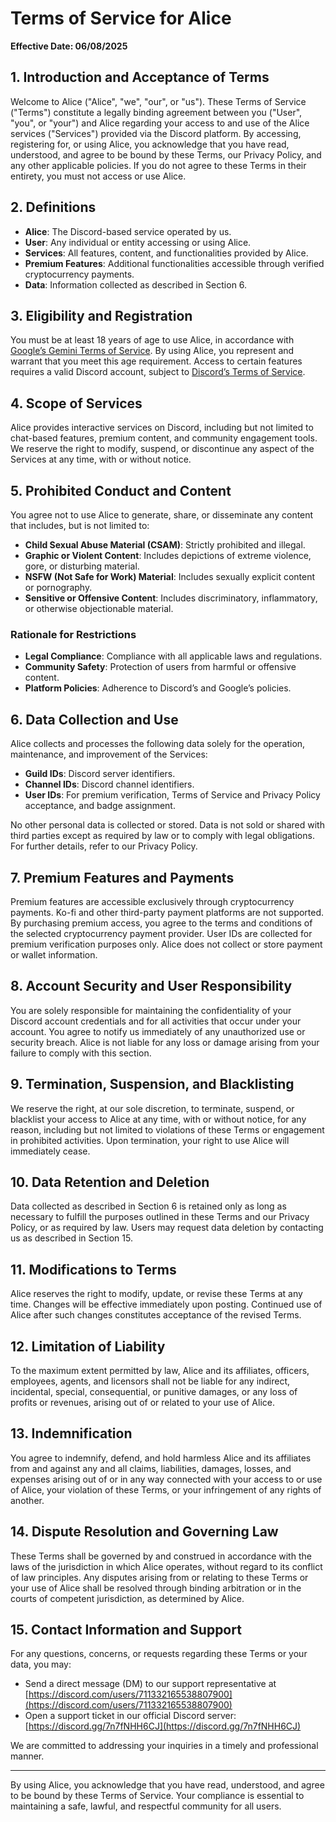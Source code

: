 # Terms of Service for Alice

**Effective Date: 06/08/2025**

## 1. Introduction and Acceptance of Terms

Welcome to Alice ("Alice", "we", "our", or "us"). These Terms of Service ("Terms") constitute a legally binding agreement between you ("User", "you", or "your") and Alice regarding your access to and use of the Alice services ("Services") provided via the Discord platform. By accessing, registering for, or using Alice, you acknowledge that you have read, understood, and agree to be bound by these Terms, our Privacy Policy, and any other applicable policies. If you do not agree to these Terms in their entirety, you must not access or use Alice.

## 2. Definitions

- **Alice**: The Discord-based service operated by us.
- **User**: Any individual or entity accessing or using Alice.
- **Services**: All features, content, and functionalities provided by Alice.
- **Premium Features**: Additional functionalities accessible through verified cryptocurrency payments.
- **Data**: Information collected as described in Section 6.

## 3. Eligibility and Registration

You must be at least 18 years of age to use Alice, in accordance with [Google’s Gemini Terms of Service](https://ai.google.dev/gemini-api/terms). By using Alice, you represent and warrant that you meet this age requirement. Access to certain features requires a valid Discord account, subject to [Discord’s Terms of Service](https://discord.com/terms).

## 4. Scope of Services

Alice provides interactive services on Discord, including but not limited to chat-based features, premium content, and community engagement tools. We reserve the right to modify, suspend, or discontinue any aspect of the Services at any time, with or without notice.

## 5. Prohibited Conduct and Content

You agree not to use Alice to generate, share, or disseminate any content that includes, but is not limited to:
- **Child Sexual Abuse Material (CSAM)**: Strictly prohibited and illegal.
- **Graphic or Violent Content**: Includes depictions of extreme violence, gore, or disturbing material.
- **NSFW (Not Safe for Work) Material**: Includes sexually explicit content or pornography.
- **Sensitive or Offensive Content**: Includes discriminatory, inflammatory, or otherwise objectionable material.

### Rationale for Restrictions
- **Legal Compliance**: Compliance with all applicable laws and regulations.
- **Community Safety**: Protection of users from harmful or offensive content.
- **Platform Policies**: Adherence to Discord’s and Google’s policies.

## 6. Data Collection and Use

Alice collects and processes the following data solely for the operation, maintenance, and improvement of the Services:
- **Guild IDs**: Discord server identifiers.
- **Channel IDs**: Discord channel identifiers.
- **User IDs**: For premium verification, Terms of Service and Privacy Policy acceptance, and badge assignment.

No other personal data is collected or stored. Data is not sold or shared with third parties except as required by law or to comply with legal obligations. For further details, refer to our Privacy Policy.

## 7. Premium Features and Payments

Premium features are accessible exclusively through cryptocurrency payments. Ko-fi and other third-party payment platforms are not supported. By purchasing premium access, you agree to the terms and conditions of the selected cryptocurrency payment provider. User IDs are collected for premium verification purposes only. Alice does not collect or store payment or wallet information.

## 8. Account Security and User Responsibility

You are solely responsible for maintaining the confidentiality of your Discord account credentials and for all activities that occur under your account. You agree to notify us immediately of any unauthorized use or security breach. Alice is not liable for any loss or damage arising from your failure to comply with this section.

## 9. Termination, Suspension, and Blacklisting

We reserve the right, at our sole discretion, to terminate, suspend, or blacklist your access to Alice at any time, with or without notice, for any reason, including but not limited to violations of these Terms or engagement in prohibited activities. Upon termination, your right to use Alice will immediately cease.

## 10. Data Retention and Deletion

Data collected as described in Section 6 is retained only as long as necessary to fulfill the purposes outlined in these Terms and our Privacy Policy, or as required by law. Users may request data deletion by contacting us as described in Section 15.

## 11. Modifications to Terms

Alice reserves the right to modify, update, or revise these Terms at any time. Changes will be effective immediately upon posting. Continued use of Alice after such changes constitutes acceptance of the revised Terms.

## 12. Limitation of Liability

To the maximum extent permitted by law, Alice and its affiliates, officers, employees, agents, and licensors shall not be liable for any indirect, incidental, special, consequential, or punitive damages, or any loss of profits or revenues, arising out of or related to your use of Alice.

## 13. Indemnification

You agree to indemnify, defend, and hold harmless Alice and its affiliates from and against any and all claims, liabilities, damages, losses, and expenses arising out of or in any way connected with your access to or use of Alice, your violation of these Terms, or your infringement of any rights of another.

## 14. Dispute Resolution and Governing Law

These Terms shall be governed by and construed in accordance with the laws of the jurisdiction in which Alice operates, without regard to its conflict of law principles. Any disputes arising from or relating to these Terms or your use of Alice shall be resolved through binding arbitration or in the courts of competent jurisdiction, as determined by Alice.

## 15. Contact Information and Support

For any questions, concerns, or requests regarding these Terms or your data, you may:
- Send a direct message (DM) to our support representative at [https://discord.com/users/711332165538807900](https://discord.com/users/711332165538807900)
- Open a support ticket in our official Discord server: [https://discord.gg/7n7fNHH6CJ](https://discord.gg/7n7fNHH6CJ)

We are committed to addressing your inquiries in a timely and professional manner.

---

By using Alice, you acknowledge that you have read, understood, and agree to be bound by these Terms of Service. Your compliance is essential to maintaining a safe, lawful, and respectful community for all users.